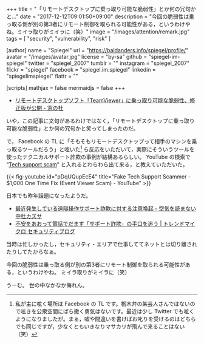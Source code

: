 +++
title = "「リモートデスクトップに乗っ取り可能な脆弱性」とか何の冗句かと..."
date =  "2017-12-12T09:01:50+09:00"
description = "今回の脆弱性は乗っ取る側が別の第3者にリモート制御を取られる可能性がある，というわけやね。ミイラ取りがミイラに（笑）"
image = "/images/attention/remark.jpg"
tags        = [ "security", "vulnerability", "risk" ]

[author]
  name      = "Spiegel"
  url       = "https://baldanders.info/spiegel/profile/"
  avatar    = "/images/avatar.jpg"
  license   = "by-sa"
  github    = "spiegel-im-spiegel"
  twitter   = "spiegel_2007"
  tumblr    = ""
  instagram = "spiegel_2007"
  flickr    = "spiegel"
  facebook  = "spiegel.im.spiegel"
  linkedin  = "spiegelimspiegel"
  flattr    = ""

[scripts]
  mathjax = false
  mermaidjs = false
+++

- [リモートデスクトップソフト「TeamViewer」に乗っ取り可能な脆弱性、修正版が公開 - 窓の杜](https://forest.watch.impress.co.jp/docs/news/1096259.html)

いや，この記事に文句があるわけではなく，「リモートデスクトップに乗っ取り可能な脆弱性」とか何の冗句かと笑ってしまったのだ。

で， Facebook の TL に「そもそもリモートデスクトップって相手のマシンを乗っ取るツールだろう」と呟いた[^fb1] ら反応をいただいて，実際にそういうツールを使ったテクニカルサポート詐欺の事例が結構あるらしい。
YouTube の検索で “[Tech support scam](https://www.youtube.com/results?search_query=Tech+support+scam "Tech support scam - YouTube")” と入れるとわらわら出て来る，と教えていただいた。

[^fb1]: 私が主に呟く場所は Facebook の TL です。栃木弁の某芸人さんではないので呟きを公衆空間にばら撒く勇気はないです。最近は少し Twitter でも呟くようになりましたが。まぁ，嘘や間違いを書けばお叱りを受けるのはどちらでも同じですが，少なくともいきなりマサカリが飛んで来ることはない（笑）

{{< fig-youtube id="pDqUQupEcE4" title="Fake Tech Support Scammer - $1,000 One Time Fix (Event Viewer Scam) - YouTube" >}}

日本でも昨年話題になったようだ。

- [最近発生している遠隔操作サポート詐欺に対する注意喚起 - 空気を読まない中杜カズサ](http://nakamorikzs.net/entry/20160930/remotescam)
- [不安をあおって電話でだます「サポート詐欺」の手口を追う | トレンドマイクロ セキュリティブログ](http://blog.trendmicro.co.jp/archives/13970)

当時は忙しかったし，セキュリティ・エリアで仕事しててネットとは切り離されたりしてたからなぁ。

今回の脆弱性は乗っ取る側が別の第3者にリモート制御を取られる可能性がある，というわけやね。
ミイラ取りがミイラに（笑）

うーむ。
世の中なかなか侮れん。
